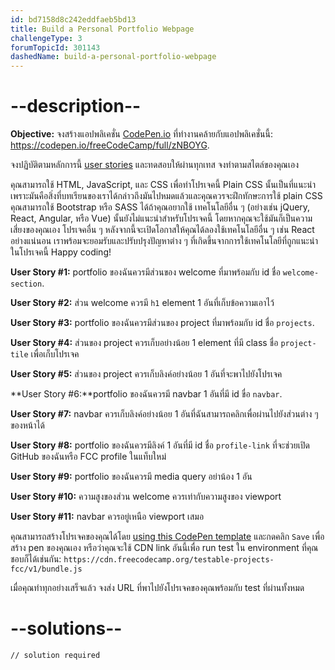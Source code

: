 ```yaml
---
id: bd7158d8c242eddfaeb5bd13
title: Build a Personal Portfolio Webpage
challengeType: 3
forumTopicId: 301143
dashedName: build-a-personal-portfolio-webpage
---
```


# --description--

**Objective:** จงสร้างแอปพลิเคชั่น [CodePen.io](https://codepen.io) ที่ทำงานคล้ายกับแอปพลิเคชั่นนี้: <https://codepen.io/freeCodeCamp/full/zNBOYG>.

จงปฏิบัติตามหลักการนี้ [user stories](https://en.wikipedia.org/wiki/User_story) และทดสอบให้ผ่านทุกเทส
จงทำตามสไตล์ของคุณเอง

คุณสามารถใช้ HTML, JavaScript, และ CSS เพื่อทำโปรเจคนี้
Plain CSS นั้นเป็นที่แนะนำเพราะมันคือสิ่งที่บทเรียนของเราได้กล่าวถึงมันไปหมดแล้วและคุณควรจะฝึกทักษะการใช้ plain CSS
คุณสามารถใช้ Bootstrap หรือ SASS ได้ถ้าคุณอยากใช้
เทคโนโลยีอื่น ๆ (อย่างเช่น jQuery, React, Angular, หรือ Vue) นั้นยังไม่แนะนำสำหรับโปรเจคนี้ โดยหากคุณจะใช้มันก็เป็นความเสี่ยงของคุณเอง
โปรเจคอื่น ๆ หลังจากนี้จะเปิดโอกาสให้คุณได้ลองใช้เทคโนโลยีอื่น ๆ เช่น React อย่างแน่นอน
เราพร้อมจะยอมรับและปรับปรุงปัญหาต่าง ๆ ที่เกิดขึ้นจากการใช้เทคโนโลยีที่ถูกแนะนำในโปรเจคนี้ Happy coding!

**User Story #1:** portfolio ของฉันควรมีส่วนของ welcome ที่มาพร้อมกับ id ชื่อ `welcome-section`.

**User Story #2:** ส่วน welcome ควรมี `h1` element 1 อันที่เก็บข้อความเอาไว้

**User Story #3:** portfolio ของฉันควรมีส่วนของ project ที่มาพร้อมกับ id ชื่อ `projects`.

**User Story #4:** ส่วนของ project ควรเก็บอย่างน้อย 1 element ที่มี class ชื่อ `project-tile` เพื่อเก็บโปรเจค

**User Story #5:** ส่วนของ project ควรเก็บลิงค์อย่างน้อย 1 อันที่จะพาไปยังโปรเจค

**User Story #6:**portfolio ของฉันควรมี navbar 1 อันที่มี id ขื่อ `navbar`.

**User Story #7:** navbar ควรเก็บลิงค์อย่างน้อย 1 อันที่ฉันสามารถคลิกเพื่อผ่านไปยังส่วนต่าง ๆ ของหน้าได้

**User Story #8:** portfolio ของฉันควรมีลิงค์ 1 อันที่มี id ชื่อ `profile-link` ที่จะช่วยเปิด GitHub ของฉันหรือ FCC profile ในแท็บใหม่

**User Story #9:** portfolio ของฉันควรมี media query อย่าน้อง 1 อัน

**User Story #10:** ความสูงของส่วน welcome ควรเท่ากับความสูงของ viewport

**User Story #11:** navbar ควรอยู่เหนือ viewport เสมอ

คุณสามารถสร้างโปรเจคของคุณได้โดย <a href='https://codepen.io/pen?template=MJjpwO' target='_blank' rel='nofollow'>using this CodePen template</a> และกดคลิก `Save` เพื่อสร้าง pen ของคุณเอง หรือว่าคุณจะใช้ CDN link อันนี้เพื่อ run test ใน environment ที่คุณชอบก็ได้เช่นกัน: `https://cdn.freecodecamp.org/testable-projects-fcc/v1/bundle.js`

เมื่อคุณทำทุกอย่างเสร็จแล้ว จงส่ง URL ที่พาไปยังโปรเจคของคุณพร้อมกับ test ที่ผ่านทั้งหมด 
# --solutions--

```html
// solution required
```
